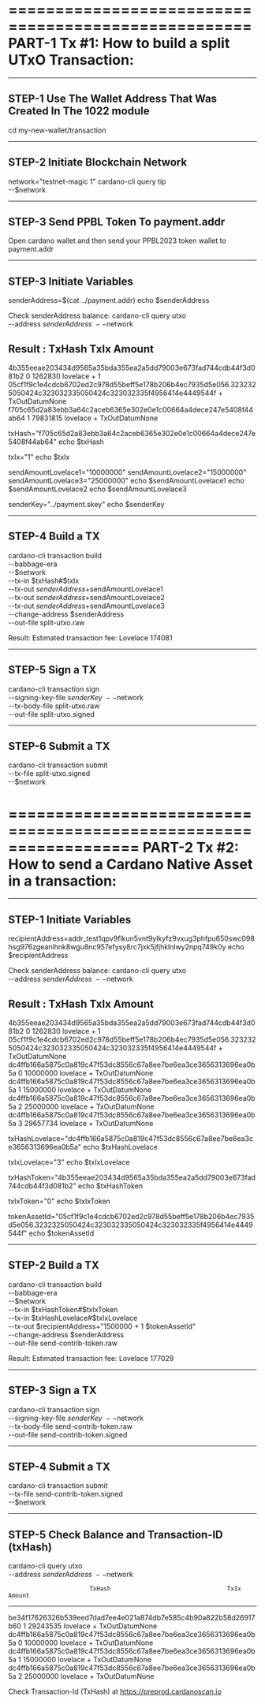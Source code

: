 ====================================================
PART-1 Tx #1: How to build a split UTxO Transaction:
====================================================
----------------------------------------------------------------------
STEP-1 Use The Wallet Address That Was Created In The 1022 module
----------------------------------------------------------------------
cd my-new-wallet/transaction

----------------------------------
STEP-2 Initiate Blockchain Network
----------------------------------
network="testnet-magic 1"
cardano-cli query tip \
--$network

--------------------------------------
STEP-3 Send PPBL Token To payment.addr
--------------------------------------
Open cardano wallet and then send your PPBL2023 token wallet to payment.addr

-------------------------
STEP-3 Initiate Variables
-------------------------
senderAddress=$(cat ../payment.addr)
echo $senderAddress

Check senderAddress balance:
cardano-cli query utxo \
--address $senderAddress \
--$network

Result :
                           TxHash                                 TxIx        Amount  
--------------------------------------------------------------------------------------
4b355eeae203434d9565a35bda355ea2a5dd79003e673fad744cdb44f3d081b2     0        1262830 lovelace + 1 05cf1f9c1e4cdcb6702ed2c978d55beff5e178b206b4ec7935d5e056.3232325050424c323032335050424c323032335f4956414e4449544f + TxOutDatumNone
f705c65d2a83ebb3a64c2aceb6365e302e0e1c00664a4dece247e5408f44ab64     1        79831815 lovelace + TxOutDatumNone

txHash="f705c65d2a83ebb3a64c2aceb6365e302e0e1c00664a4dece247e5408f44ab64"
echo $txHash

txIx="1"
echo $txIx

sendAmountLovelace1="10000000"
sendAmountLovelace2="15000000"
sendAmountLovelace3="25000000"
echo $sendAmountLovelace1
echo $sendAmountLovelace2
echo $sendAmountLovelace3

senderKey="../payment.skey"
echo $senderKey

-----------------
STEP-4 Build a TX
-----------------
cardano-cli transaction build \
--babbage-era \
--$network \
--tx-in $txHash#$txIx \
--tx-out $senderAddress+$sendAmountLovelace1 \
--tx-out $senderAddress+$sendAmountLovelace2 \
--tx-out $senderAddress+$sendAmountLovelace3 \
--change-address $senderAddress \
--out-file split-utxo.raw

Result:
Estimated transaction fee: Lovelace 174081

----------------
STEP-5 Sign a TX
----------------
cardano-cli transaction sign \
--signing-key-file $senderKey \
--$network \
--tx-body-file split-utxo.raw \
--out-file split-utxo.signed

------------------
STEP-6 Submit a TX
------------------
cardano-cli transaction submit \
--tx-file split-utxo.signed \
--$network


==================================================================
PART-2 Tx #2: How to send a Cardano Native Asset in a transaction:
==================================================================
-------------------------
STEP-1 Initiate Variables
-------------------------
recipientAddress=addr_test1qpv9flkun5vnt9ylkyfz9vxug3phfpu650swc098hsg976zgeanlhnk8wgu8nc957efysy8rc7jxk5jfjhklnlwy2npq749k0y
echo $recipientAddress

Check senderAddress balance:
cardano-cli query utxo \
--address $senderAddress \
--$network

Result :
                           TxHash                                 TxIx        Amount  
--------------------------------------------------------------------------------------
4b355eeae203434d9565a35bda355ea2a5dd79003e673fad744cdb44f3d081b2     0        1262830 lovelace + 1 05cf1f9c1e4cdcb6702ed2c978d55beff5e178b206b4ec7935d5e056.3232325050424c323032335050424c323032335f4956414e4449544f + TxOutDatumNone
dc4ffb166a5875c0a819c47f53dc8556c67a8ee7be6ea3ce3656313696ea0b5a     0        10000000 lovelace + TxOutDatumNone
dc4ffb166a5875c0a819c47f53dc8556c67a8ee7be6ea3ce3656313696ea0b5a     1        15000000 lovelace + TxOutDatumNone
dc4ffb166a5875c0a819c47f53dc8556c67a8ee7be6ea3ce3656313696ea0b5a     2        25000000 lovelace + TxOutDatumNone
dc4ffb166a5875c0a819c47f53dc8556c67a8ee7be6ea3ce3656313696ea0b5a     3        29657734 lovelace + TxOutDatumNone

txHashLovelace="dc4ffb166a5875c0a819c47f53dc8556c67a8ee7be6ea3ce3656313696ea0b5a"
echo $txHashLovelace

txIxLovelace="3"
echo $txIxLovelace

txHashToken="4b355eeae203434d9565a35bda355ea2a5dd79003e673fad744cdb44f3d081b2"
echo $txHashToken

txIxToken="0"
echo $txIxToken

tokenAssetId="05cf1f9c1e4cdcb6702ed2c978d55beff5e178b206b4ec7935d5e056.3232325050424c323032335050424c323032335f4956414e4449544f"
echo $tokenAssetId


-----------------
STEP-2 Build a TX
-----------------
cardano-cli transaction build \
--babbage-era \
--$network \
--tx-in $txHashToken#$txIxToken \
--tx-in $txHashLovelace#$txIxLovelace \
--tx-out $recipientAddress+"1500000 + 1 $tokenAssetId" \
--change-address $senderAddress \
--out-file send-contrib-token.raw

Result:
Estimated transaction fee: Lovelace 177029

-----------------
STEP-3 Sign a TX
-----------------
cardano-cli transaction sign \
--signing-key-file $senderKey \
--$network \
--tx-body-file send-contrib-token.raw \
--out-file send-contrib-token.signed

------------------
STEP-4 Submit a TX
------------------
cardano-cli transaction submit \
--tx-file send-contrib-token.signed \
--$network

------------------------------------------------
STEP-5 Check Balance and Transaction-ID (txHash)
------------------------------------------------
cardano-cli query utxo \
--address $senderAddress \
--$network

                           TxHash                                 TxIx        Amount  
--------------------------------------------------------------------------------------
be34f17626326b539eed7dad7ee4e021a874db7e585c4b90a822b58d26917b60     1        29243535 lovelace + TxOutDatumNone
dc4ffb166a5875c0a819c47f53dc8556c67a8ee7be6ea3ce3656313696ea0b5a     0        10000000 lovelace + TxOutDatumNone
dc4ffb166a5875c0a819c47f53dc8556c67a8ee7be6ea3ce3656313696ea0b5a     1        15000000 lovelace + TxOutDatumNone
dc4ffb166a5875c0a819c47f53dc8556c67a8ee7be6ea3ce3656313696ea0b5a     2        25000000 lovelace + TxOutDatumNone

Check Transaction-Id (TxHash) at https://preprod.cardanoscan.io